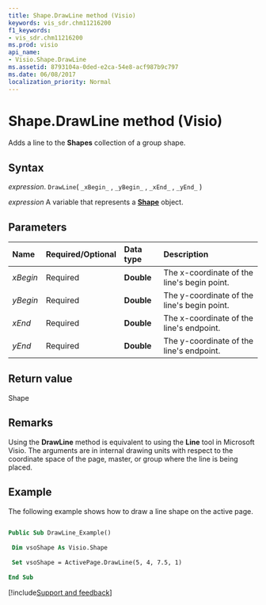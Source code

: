 ```yaml
---
title: Shape.DrawLine method (Visio)
keywords: vis_sdr.chm11216200
f1_keywords:
- vis_sdr.chm11216200
ms.prod: visio
api_name:
- Visio.Shape.DrawLine
ms.assetid: 8793104a-0ded-e2ca-54e8-acf987b9c797
ms.date: 06/08/2017
localization_priority: Normal
---
```



# Shape.DrawLine method (Visio)

Adds a line to the  **Shapes** collection of a group shape.


## Syntax

_expression_. `DrawLine`( `_xBegin_` , `_yBegin_` , `_xEnd_` , `_yEnd_` )

_expression_ A variable that represents a **[Shape](Visio.Shape.md)** object.


## Parameters



|Name|Required/Optional|Data type|Description|
|:-----|:-----|:-----|:-----|
| _xBegin_|Required| **Double**|The x-coordinate of the line's begin point.|
| _yBegin_|Required| **Double**|The y-coordinate of the line's begin point.|
| _xEnd_|Required| **Double**|The x-coordinate of the line's endpoint.|
| _yEnd_|Required| **Double**|The y-coordinate of the line's endpoint.|

## Return value

Shape


## Remarks

Using the  **DrawLine** method is equivalent to using the **Line** tool in Microsoft Visio. The arguments are in internal drawing units with respect to the coordinate space of the page, master, or group where the line is being placed.


## Example

The following example shows how to draw a line shape on the active page.


```vb
 
Public Sub DrawLine_Example() 
 
 Dim vsoShape As Visio.Shape 
 
 Set vsoShape = ActivePage.DrawLine(5, 4, 7.5, 1) 
 
End Sub
```

[!include[Support and feedback](~/includes/feedback-boilerplate.md)]